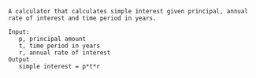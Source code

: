     A calculator that calculates simple interest given principal, annual rate of interest and time period in years.
    
    Input:
       p, principal amount
       t, time period in years
       r, annual rate of interest
    Output
       simple interest = p*t*r
